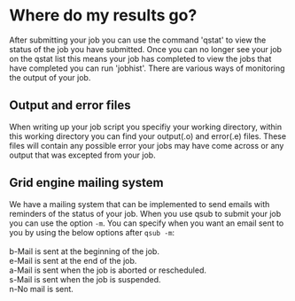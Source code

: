 # Where do my results go?

After submitting your job you can use the command 'qstat' to view the status of the job you have submitted. Once you can no longer see your job on the qstat list this means your job has completed to view the jobs that have completed you can run 'jobhist'. There are various ways of monitoring the output of your job.

## Output and error files
When writing up your job script you specifiy your working directory, within this working directory you can find your output(.o) and error(.e) files. These files will contain any possible error your jobs may have come across or any output that was excepted from your job.

## Grid engine mailing system
We have a mailing system that can be implemented to send emails with reminders of the status of your job. When you use qsub to submit your job you can use the option `-m`. You can specify when you want an email sent to you by using the below options after `qsub -m`:
<br /><br />
b-Mail is sent at the beginning of the job. <br />
e-Mail is sent at the end of the job. <br />
a-Mail is sent when the job is aborted or rescheduled. <br />
s-Mail is sent when the job is suspended. <br />
n-No mail is sent. <br />


